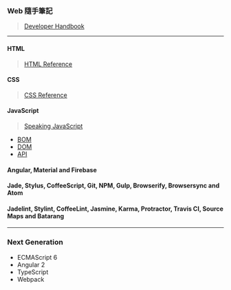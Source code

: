 ### Web 隨手筆記
> [Developer Handbook](http://www.frontendhandbook.com/)

***

#### HTML
> [HTML Reference](https://www.w3.org/TR/html51/index.html)

#### CSS
> [CSS Reference](http://tympanus.net/codrops/css_reference/)

#### JavaScript
> [Speaking JavaScript](http://speakingjs.com/es5/)

* [BOM](https://github.com/Shyam-Chen/Web-Cheat-Sheet/blob/master/BOM.md)
* [DOM](https://github.com/Shyam-Chen/Web-Cheat-Sheet/blob/master/DOM.md)
* [API](https://github.com/Shyam-Chen/Web-Cheat-Sheet/blob/master/API.md)

#### Angular, Material and Firebase
#### Jade, Stylus, CoffeeScript, Git, NPM, Gulp, Browserify, Browsersync and Atom
#### Jadelint, Stylint, CoffeeLint, Jasmine, Karma, Protractor, Travis CI, Source Maps and Batarang

***

### Next Generation
* ECMAScript 6
* Angular 2
* TypeScript
* Webpack
